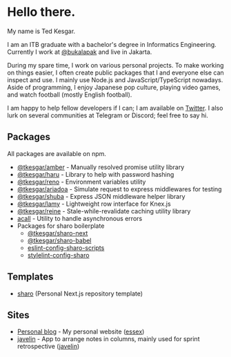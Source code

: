 # Hello there.

My name is Ted Kesgar.

I am an ITB graduate with a bachelor's degree in Informatics Engineering. Currently I work at [@bukalapak](https://github.com/bukalapak) and live in Jakarta.

During my spare time, I work on various personal projects. To make working on things easier, I often create public packages that I and everyone else can inspect and use. I mainly use Node.js and JavaScript/TypeScript nowadays. Aside of programming, I enjoy Japanese pop culture, playing video games, and watch football (mostly English football).

I am happy to help fellow developers if I can; I am available on [Twitter](https://twitter.com/tkesgar). I also lurk on several communities at Telegram or Discord; feel free to say hi.

## Packages

All packages are available on npm.

- [@tkesgar/amber](https://github.com/tkesgar/packages/tree/main/packages/amber) - Manually resolved promise utility library
- [@tkesgar/haru](https://github.com/tkesgar/packages/tree/main/packages/haru) - Library to help with password hashing
- [@tkesgar/reno](https://github.com/tkesgar/reno) - Environment variables utility
- [@tkesgar/ariadoa](https://github.com/tkesgar/ariadoa) - Simulate request to express middlewares for testing
- [@tkesgar/shuba](https://github.com/tkesgar/shuba) - Express JSON middleware helper library
- [@tkesgar/lamy](https://github.com/tkesgar/lamy) - Lightweight row interface for Knex.js
- [@tkesgar/reine](https://github.com/tkesgar/reine) - Stale-while-revalidate caching utility library
- [acall](https://github.com/tkesgar/acall) - Utility to handle asynchronous errors
- Packages for sharo boilerplate
  - [@tkesgar/sharo-next](https://github.com/tkesgar/sharo-packages/tree/lapin/packages/sharo-next)
  - [@tkesgar/sharo-babel](https://github.com/tkesgar/sharo-packages/tree/lapin/packages/sharo-babel)
  - [eslint-config-sharo-scripts](https://github.com/tkesgar/sharo-packages/tree/lapin/packages/eslint-config-sharo-scripts)
  - [stylelint-config-sharo](https://github.com/tkesgar/sharo-packages/tree/lapin/packages/stylelint-config-sharo)

## Templates

- [sharo](https://github.com/tkesgar/sharo) (Personal Next.js repository template)

## Sites

- [Personal blog](https://blog.tkesgar.space) - My personal website ([essex](https://github.com/tkesgar/essex))
- [javelin](https://javelin.vercel.app) - App to arrange notes in columns, mainly used for sprint retrospective ([javelin](https://github.com/tkesgar/javelin))
